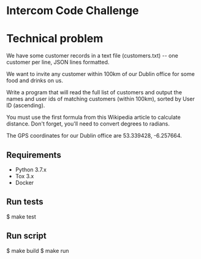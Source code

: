 Intercom Code Challenge
=======================

# Technical problem

We have some customer records in a text file (customers.txt) -- one customer per line, JSON lines formatted.

We want to invite any customer within 100km of our Dublin office for some food and drinks on us.

Write a program that will read the full list of customers and output the names and user ids of matching customers (within 100km), sorted by User ID (ascending).

You must use the first formula from this Wikipedia article to calculate distance. Don't forget, you'll need to convert degrees to radians.

The GPS coordinates for our Dublin office are 53.339428, -6.257664.


## Requirements

* Python 3.7.x
* Tox 3.x
* Docker

## Run tests

$ make test

## Run script

$ make build
$ make run
